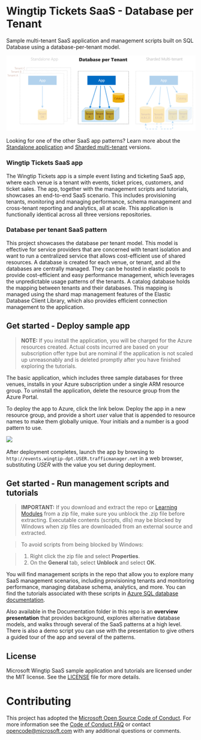 # Wingtip Tickets SaaS - Database per Tenant
Sample multi-tenant SaaS application and management scripts built on SQL Database using a database-per-tenant model.

![Versions of Wingtip Tickets SaaS apps](./Documentation/AppVersions.PNG)

Looking for one of the other SaaS app patterns? Learn more about the [Standalone application](https://github.com/Microsoft/WingtipTicketsSaaS-StandaloneApp) and [Sharded multi-tenant](https://github.com/Microsoft/WingtipTicketsSaaS-MultiTenantDb) versions.

### Wingtip Tickets SaaS app

The Wingtip Tickets app is a simple event listing and ticketing SaaS app, where each venue is a tenant with events, ticket prices, customers, and ticket sales. The app, together with the management scripts and tutorials, showcases an end-to-end SaaS scenario. This includes provisioning tenants, monitoring and managing performance, schema management and cross-tenant reporting and analytics, all at scale. This application is functionally identical across all three versions repositories.

### Database per tenant SaaS pattern

This project showcases the database per tenant model. This model is effective for service providers that are concerned with tenant isolation and want to run a centralized service that allows cost-efficient use of shared resources. A database is created for each venue, or tenant, and all the databases are centrally managed. They can be hosted in elastic pools to provide cost-efficient and easy performance management, which leverages the unpredictable usage patterns of the tenants. A catalog database holds the mapping between tenants and their databases. This mapping is managed using the shard map management features of the Elastic Database Client Library, which also provides efficient connection management to the application.

## Get started - Deploy sample app

>**NOTE:** If you install the application, you will be charged for the Azure resources created.  Actual costs incurred are based on your subscription offer type but are nominal if the application is not scaled up unreasonably and is deleted promptly after you have finished exploring the tutorials.

The basic application, which includes three sample databases for three venues, installs in your Azure subscription under a single ARM resource group.  To uninstall the application, delete the resource group from the Azure Portal.

To deploy the app to Azure, click the link below.  Deploy the app in a new resource group, and provide a short *user* value that is appended to resource names to make them globally unique.  Your initials and a number is a good pattern to use.


<a href="https://aka.ms/deploywingtipdpt" target="_blank">
    <img src="http://azuredeploy.net/deploybutton.png"/>
</a>

After deployment completes, launch the app by browsing to ```http://events.wingtip-dpt.USER.trafficmanager.net``` in a web browser, substituting *USER* with the value you set during deployment.

## Get started - Run management scripts and tutorials

>**IMPORTANT:** If you download and extract the repo or [Learning Modules](https://github.com/Microsoft/WingtipSaaS/tree/master/Learning%20Modules) from a zip file, make sure you unblock the .zip file before extracting. Executable contents (scripts, dlls) may be blocked by Windows when zip files are downloaded from an external source and extracted.

>To avoid scripts from being blocked by Windows:

>1. Right click the zip file and select **Properties**.
>2. On the **General** tab, select **Unblock** and select **OK**.

You will find management scripts in the repo that allow you to explore many SaaS management scenarios, including provisioning tenants and monitoring performance, managing database schema, analytics, and more. You can find the tutorials associated with these scripts in [Azure SQL database documentation](https://docs.microsoft.com/en-us/azure/sql-database/saas-dbpertenant-wingtip-app-overview).

Also available in the Documentation folder in this repo is an **overview presentation** that provides background, explores alternative database models, and walks through several of the SaaS patterns at a high level. There is also a demo script you can use with the presentation to give others a guided tour of the app and several of the patterns.


## License
Microsoft Wingtip SaaS sample application and tutorials are licensed under the MIT license. See the [LICENSE](https://github.com/Microsoft/WingtipSaaS/blob/master/license) file for more details.

# Contributing

This project has adopted the [Microsoft Open Source Code of Conduct](https://opensource.microsoft.com/codeofconduct/). For more information see the [Code of Conduct FAQ](https://opensource.microsoft.com/codeofconduct/faq/) or contact [opencode@microsoft.com](mailto:opencode@microsoft.com) with any additional questions or comments.

